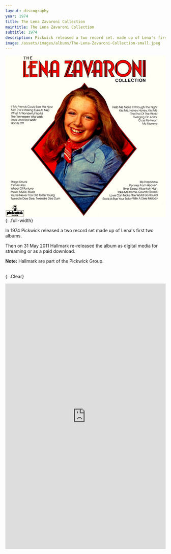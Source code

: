 ```yaml
---
layout: discography
year: 1974
title: The Lena Zavaroni Collection
maintitle: The Lena Zavaroni Collection
subtitle: 1974
description: Pickwick released a two record set. made up of Lena's first two albums
image: /assets/images/albums/The-Lena-Zavaroni-Collection-small.jpeg
---
```


![LP Cover for The Lena Zavaroni Collection](/assets/images/albums/The-Lena-Zavaroni-Collection.jpeg){: .full-width}

In 1974 Pickwick released a two record set made up of Lena's first two albums.

Then on 31 May 2011 Hallmark re-released the album as digital media for streaming or as a paid download.

**Note:** Hallmark are part of the Pickwick Group.

<br />{: .Clear}

<iframe src="https://open.spotify.com/embed/album/0jOFKECZ11Oxe2m8zRIvav" width="100%" height="830" frameborder="0" allowtransparency="true"></iframe>
